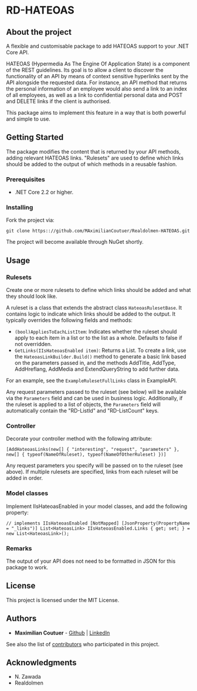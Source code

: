# RD-HATEOAS

## About the project

A flexible and customisable package to add HATEOAS support to your .NET Core API.

HATEOAS (Hypermedia As The Engine Of Application State) is a component of the REST guidelines. Its goal is to allow a client to discover the functionality of an API by means of context sensitive hyperlinks sent by the API alongside the requested data. For instance, an API method that returns the personal information of an employee would also send a link to an index of all employees, as well as a link to confidential personal data and POST and DELETE links if the client is authorised.

This package aims to implement this feature in a way that is both powerful and simple to use.

## Getting Started

The package modifies the content that is returned by your API methods, adding relevant HATEOAS links. "Rulesets" are used to define which links should be added to the output of which methods in a reusable fashion.

### Prerequisites

* .NET Core 2.2 or higher.

### Installing

Fork the project via:

`git clone https:://github.com/MAximilianCoutuer/Realdolmen-HATEOAS.git`

The project will become available through NuGet shortly.

## Usage

### Rulesets

Create one or more rulesets to define which links should be added and what they should look like.

A ruleset is a class that extends the abstract class `HateoasRulesetBase`. It contains logic to indicate which links should be added to the output. It typically overrides the following fields and methods:

* `(bool)AppliesToEachListItem`: Indicates whether the ruleset should apply to each item in a list or to the list as a whole. Defaults to false if not overridden.
* `GetLinks(IIsHateoasEnabled item)`: Returns a List<HateoasLink>. To create a link, use the `HateoasLinkBuilder.Build()` method to generate a basic link based on the parameters passed in, and the methods AddTitle, AddType, AddHreflang, AddMedia and ExtendQueryString to add further data.

For an example, see the `ExampleRulesetFullLinks` class in ExampleAPI.

Any request parameters passed to the ruleset (see below) will be available via the `Parameters` field and can be used in business logic. Additionally, if the ruleset is applied to a list of objects, the `Parameters` field will automatically contain the "RD-ListId" and "RD-ListCount" keys.

### Controller

Decorate your controller method with the following attribute:

`[AddHateoasLinks(new[] { "interesting", "request", "parameters" }, new[] { typeof(NameOfRuleset), typeof(NameOfOtherRuleset) })]`

Any request parameters you specify will be passed on to the ruleset (see above). If multiple rulesets are specified, links from each ruleset will be added in order.

### Model classes

Implement IIsHateoasEnabled in your model classes, and add the following property:

`// implements IIsHateoasEnabled
[NotMapped]
[JsonProperty(PropertyName = "_links")]
List<HateoasLink> IIsHateoasEnabled.Links { get; set; } = new List<HateoasLink>();`

### Remarks

The output of your API does not need to be formatted in JSON for this package to work.

## License

This project is licensed under the MIT License.

## Authors

* **Maximilian Coutuer** - [Github](https://github.com/MaximilianCoutuer) | [LinkedIn](https://be.linkedin.com/in/maximilian-coutuer-0ba4a517)

See also the list of [contributors](https://github.com/your/project/contributors) who participated in this project.

## Acknowledgments

* N. Zawada
* Realdolmen
